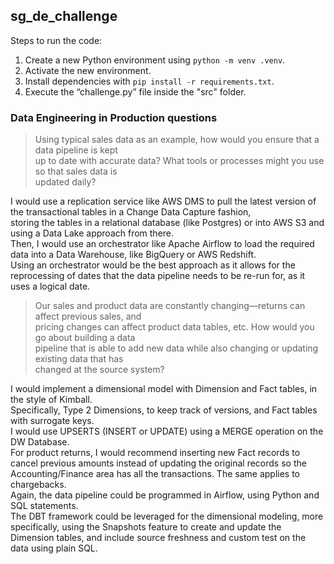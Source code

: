 ## sg_de_challenge

Steps to run the code:

1.  Create a new Python environment using `python -m venv .venv`.
2.  Activate the new environment.
3.  Install dependencies with `pip install -r requirements.txt`.
4.  Execute the “challenge.py” file inside the "src" folder.

### Data Engineering in Production questions

> Using typical sales data as an example, how would you ensure that a data pipeline is kept  
> up to date with accurate data? What tools or processes might you use so that sales data is  
> updated daily?

I would use a replication service like AWS DMS to pull the latest version of the transactional tables in a Change Data Capture fashion,  
storing the tables in a relational database (like Postgres) or into AWS S3 and using a Data Lake approach from there.  
Then, I would use an orchestrator like Apache Airflow to load the required data into a Data Warehouse, like BigQuery or AWS Redshift.  
Using an orchestrator would be the best approach as it allows for the reprocessing of dates that the data pipeline needs to be re-run for, as it uses a logical date.

> Our sales and product data are constantly changing—returns can affect previous sales, and  
> pricing changes can affect product data tables, etc. How would you go about building a data  
> pipeline that is able to add new data while also changing or updating existing data that has  
> changed at the source system?

I would implement a dimensional model with Dimension and Fact tables, in the style of Kimball.  
Specifically, Type 2 Dimensions, to keep track of versions, and Fact tables with surrogate keys.  
I would use UPSERTS (INSERT or UPDATE) using a MERGE operation on the DW Database.  
For product returns, I would recommend inserting new Fact records to cancel previous amounts instead of updating the original records so the Accounting/Finance area has all the transactions. The same applies to chargebacks.  
Again, the data pipeline could be programmed in Airflow, using Python and SQL statements.  
The DBT framework could be leveraged for the dimensional modeling, more specifically, using the Snapshots feature to create and update the Dimension tables, and include source freshness and custom test on the data using plain SQL.